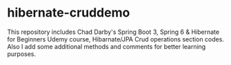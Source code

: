 # hibernate-cruddemo

This repository includes Chad Darby's Spring Boot 3, Spring 6 & Hibernate for Beginners Udemy course, Hibarnate/JPA Crud operations section codes. 
Also I add some additional methods and comments for better learning purposes.
